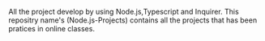 All the project develop by using Node.js,Typescript and Inquirer.
This repositry name's (Node.js-Projects) contains all the projects that has been pratices in online classes.
